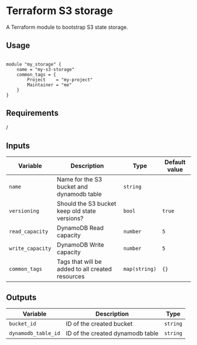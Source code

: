 # Terraform S3 storage

A Terraform module to bootstrap S3 state storage.

## Usage

```hcl

module "my_storage" {
    name = "my-s3-storage"
    common_tags = {
        Project    = "my-project"
        Maintainer = "me"
    }
}

```

## Requirements

/

## Inputs

| Variable | Description | Type | Default value |
|----------|-------------|------|---------------|
| `name` | Name for the S3 bucket and dynamodb table | `string` | |
| `versioning` | Should the S3 bucket keep old state versions? | `bool` | `true` |
| `read_capacity` | DynamoDB Read capacity | `number` | `5` |
| `write_capacity` | DynamoDB Write capacity | `number` | `5` |
| `common_tags` | Tags that will be added to all created resources | `map(string)`  | `{}` |

## Outputs

| Variable | Description | Type |
|----------|-------------|------|
| `bucket_id` | ID of the created bucket | `string` |
| `dynamodb_table_id` | ID of the created dynamodb table | `string` |
